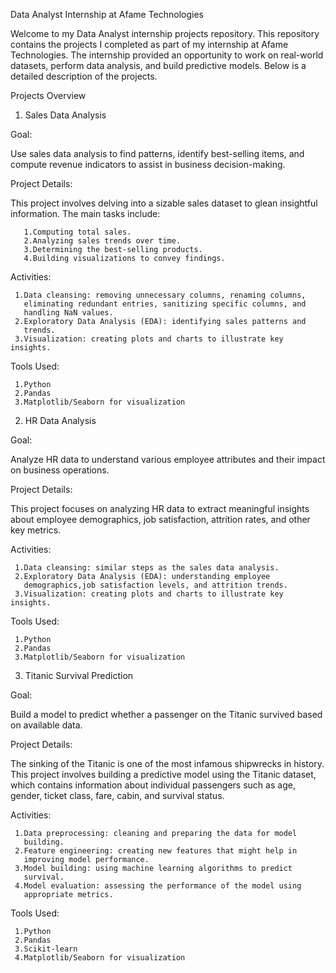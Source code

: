 Data Analyst Internship at Afame Technologies
        
  Welcome to my Data Analyst internship projects repository. This repository contains the projects I completed as part of my internship at Afame Technologies. The internship provided an opportunity to work on real-world datasets, perform data analysis, and build predictive models. Below is a detailed description of the projects.

Projects Overview

 1. Sales Data Analysis
  
Goal:

 Use sales data analysis to find patterns, identify best-selling items, and compute revenue indicators to assist in business decision-making.

Project Details:

 This project involves delving into a sizable sales dataset to glean insightful information. The main tasks include:
 
       1.Computing total sales.
       2.Analyzing sales trends over time.
       3.Determining the best-selling products.
       4.Building visualizations to convey findings.
     
Activities:

     1.Data cleansing: removing unnecessary columns, renaming columns, 
       eliminating redundant entries, sanitizing specific columns, and 
       handling NaN values.
     2.Exploratory Data Analysis (EDA): identifying sales patterns and 
       trends.
     3.Visualization: creating plots and charts to illustrate key insights.
   
Tools Used:

     1.Python
     2.Pandas
     3.Matplotlib/Seaborn for visualization


2. HR Data Analysis
   
Goal:

 Analyze HR data to understand various employee attributes and their impact on business operations.

Project Details:

 This project focuses on analyzing HR data to extract meaningful insights about employee demographics, job satisfaction, attrition rates, and other key metrics.

Activities:

     1.Data cleansing: similar steps as the sales data analysis.
     2.Exploratory Data Analysis (EDA): understanding employee 
       demographics,job satisfaction levels, and attrition trends.
     3.Visualization: creating plots and charts to illustrate key insights.
   
Tools Used:

     1.Python
     2.Pandas
     3.Matplotlib/Seaborn for visualization

3. Titanic Survival Prediction
   
Goal:

 Build a model to predict whether a passenger on the Titanic survived based on available data.

Project Details:

 The sinking of the Titanic is one of the most infamous shipwrecks in history. This project involves building a predictive model using the Titanic dataset, which contains information about individual passengers such as age, gender, ticket class, fare, cabin, and survival status.

Activities:

     1.Data preprocessing: cleaning and preparing the data for model 
       building.
     2.Feature engineering: creating new features that might help in 
       improving model performance.
     3.Model building: using machine learning algorithms to predict 
       survival.
     4.Model evaluation: assessing the performance of the model using 
       appropriate metrics.

Tools Used:

     1.Python
     2.Pandas
     3.Scikit-learn
     4.Matplotlib/Seaborn for visualization

